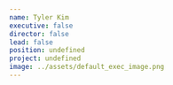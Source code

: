 ```yaml
---
name: Tyler Kim
executive: false
director: false
lead: false
position: undefined
project: undefined
image: ../assets/default_exec_image.png
---
```

